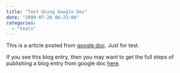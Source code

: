 ```yaml
---
title: "Test Using Google Doc"
date: "2009-07-28 06:23:00"
categories: 
  - "tools"
---
```


This is a article posted from [google doc](http://doc.google.com/ "google doc"). Just for test.

If you see this blog entry, then you may want to get the full steps of publishing a blog entry from google doc [here](http://bavatuesdays.com/publishing-google-docs-to-your-blog/ "here").

